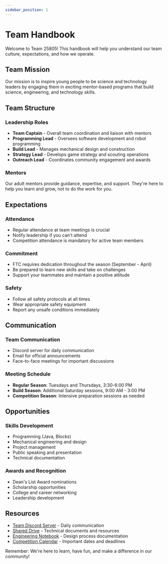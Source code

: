 ```yaml
---
sidebar_position: 1
---
```


# Team Handbook

Welcome to Team 25805! This handbook will help you understand our team culture, expectations, and how we operate.

## Team Mission

Our mission is to inspire young people to be science and technology leaders by engaging them in exciting mentor-based programs that build science, engineering, and technology skills.

## Team Structure

### Leadership Roles

- **Team Captain** - Overall team coordination and liaison with mentors
- **Programming Lead** - Oversees software development and robot programming
- **Build Lead** - Manages mechanical design and construction
- **Strategy Lead** - Develops game strategy and scouting operations
- **Outreach Lead** - Coordinates community engagement and awards

### Mentors

Our adult mentors provide guidance, expertise, and support. They're here to help you learn and grow, not to do the work for you.

## Expectations

### Attendance
- Regular attendance at team meetings is crucial
- Notify leadership if you can't attend
- Competition attendance is mandatory for active team members

### Commitment
- FTC requires dedication throughout the season (September - April)
- Be prepared to learn new skills and take on challenges
- Support your teammates and maintain a positive attitude

### Safety
- Follow all safety protocols at all times
- Wear appropriate safety equipment
- Report any unsafe conditions immediately

## Communication

### Team Communication
- Discord server for daily communication
- Email for official announcements
- Face-to-face meetings for important discussions

### Meeting Schedule
- **Regular Season**: Tuesdays and Thursdays, 3:30-6:00 PM
- **Build Season**: Additional Saturday sessions, 9:00 AM - 3:00 PM
- **Competition Season**: Intensive preparation sessions as needed

## Opportunities

### Skills Development
- Programming (Java, Blocks)
- Mechanical engineering and design
- Project management
- Public speaking and presentation
- Technical documentation

### Awards and Recognition
- Dean's List Award nominations
- Scholarship opportunities
- College and career networking
- Leadership development

## Resources

- [Team Discord Server](#) - Daily communication
- [Shared Drive](#) - Technical documents and resources
- [Engineering Notebook](#) - Design process documentation
- [Competition Calendar](#) - Important dates and deadlines

Remember: We're here to learn, have fun, and make a difference in our community!